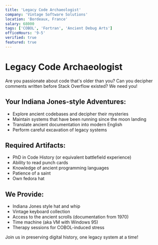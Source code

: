 ```yaml
---
title: 'Legacy Code Archaeologist'
company: 'Vintage Software Solutions'
location: 'Bordeaux, France'
salary: 68000
tags: ['COBOL', 'Fortran', 'Ancient Debug Arts']
officeHours: '9-5'
verified: true
featured: true
---
```


# Legacy Code Archaeologist

Are you passionate about code that's older than you? Can you decipher comments written before Stack Overflow existed? We need you!

## Your Indiana Jones-style Adventures:

- Explore ancient codebases and decipher their mysteries
- Maintain systems that have been running since the moon landing
- Translate ancient documentation into modern English
- Perform careful excavation of legacy systems

## Required Artifacts:

- PhD in Code History (or equivalent battlefield experience)
- Ability to read punch cards
- Knowledge of ancient programming languages
- Patience of a saint
- Own fedora hat

## We Provide:

- Indiana Jones style hat and whip
- Vintage keyboard collection
- Access to the ancient scrolls (documentation from 1970)
- Time machine (aka VM with Windows 95)
- Therapy sessions for COBOL-induced stress

Join us in preserving digital history, one legacy system at a time!
